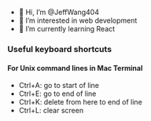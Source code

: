 - 👋 Hi, I’m @JeffWang404
- 👀 I’m interested in web development
- 🌱 I’m currently learning React

<!---
JeffWang404/JeffWang404 is a ✨ special ✨ repository because its `README.md` (this file) appears on your GitHub profile.
You can click the Preview link to take a look at your changes.
--->

### Useful keyboard shortcuts
#### For Unix command lines in Mac Terminal
- Ctrl+A: go to start of line
- Ctrl+E: go to end of line
- Ctrl+K: delete from here to end of line
- Ctrl+L: clear screen
